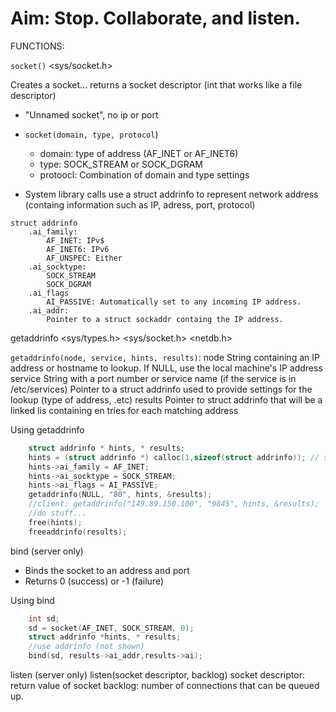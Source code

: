 # Aim: Stop. Collaborate, and listen.

FUNCTIONS:

`socket()` <sys/socket.h>

Creates a socket... returns a socket descriptor (int that works like a file descriptor)
* "Unnamed socket", no ip or port
* `socket(domain, type, protocol`)
    * domain: type of address (AF_INET or AF_INET6)
    * type: SOCK_STREAM or SOCK_DGRAM
    * protoocl: Combination of domain and type settings

* System library calls use a struct addrinfo to represent network address (containg information such as IP, adress, port, protocol)
```
struct addrinfo
    .ai_family:
        AF_INET: IPv$
        AF_INET6: IPv6
        AF_UNSPEC: Either
    .ai_socktype:
        SOCK_STREAM
        SOCK_DGRAM
    .ai_flags
        AI_PASSIVE: Automatically set to any incoming IP address.
    .ai_addr:
        Pointer to a struct sockaddr containg the IP address.
```
getaddrinfo <sys/types.h> <sys/socket.h> <netdb.h>

`getaddrinfo(node, service, hints, results)`:
node
    String containing an IP address or hostname to lookup.
    If NULL, use the local machine's IP address
service
    String with a port number or service name (if the service is in /etc/services)
    Pointer to a struct addrinfo used to provide settings for the lookup (type of address, .etc)
    results
    Pointer to struct addrinfo that will be a linked lis containing en tries for each matching address

Using getaddrinfo
```c
    struct addrinfo * hints, * results;
    hints = (struct addrinfo *) calloc(1,sizeof(struct addrinfo)); // set everthing to null
    hints->ai_family = AF_INET;
    hints->ai_socktype = SOCK_STREAM;
    hints->ai_flags = AI_PASSIVE;
    getaddrinfo(NULL, "80", hints, &results);
    //client: getaddrinfo("149.89.150.100", "9845", hints, &results);
    //do stuff...
    free(hints);
    freeaddrinfo(results);
```

bind (server only)
* Binds the socket to an address and port
* Returns 0 (success) or -1 (failure)

Using bind
```c
    int sd;
    sd = socket(AF_INET, SOCK_STREAM, 0);
    struct addrinfo *hints, * results;
    //use addrinfo (not shown)
    bind(sd, results->ai_addr,results->ai);
```

listen (server only)
listen(socket descriptor, backlog) 
socket descriptor: return value of socket
backlog: number of connections that can be queued up.

